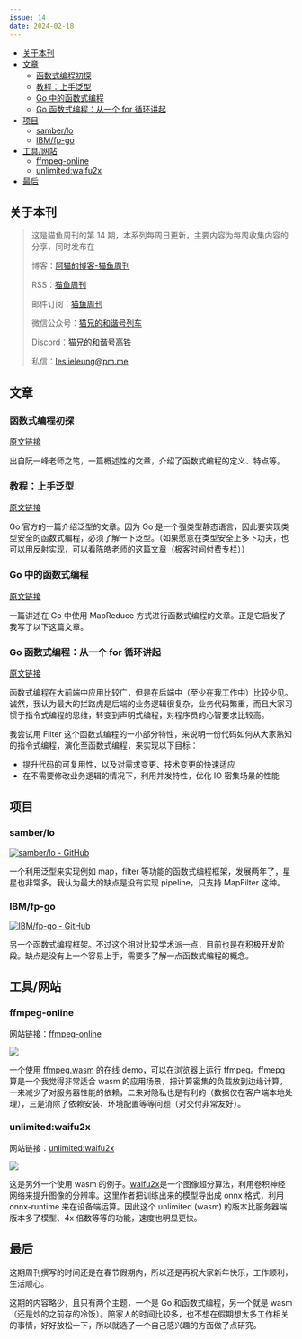 ```yaml
---
issue: 14
date: 2024-02-18
---
```


- [关于本刊](#%E5%85%B3%E4%BA%8E%E6%9C%AC%E5%88%8A)
- [文章](#%E6%96%87%E7%AB%A0)
  - [函数式编程初探](#%E5%87%BD%E6%95%B0%E5%BC%8F%E7%BC%96%E7%A8%8B%E5%88%9D%E6%8E%A2)
  - [教程：上手泛型](#%E6%95%99%E7%A8%8B%EF%BC%9A%E4%B8%8A%E6%89%8B%E6%B3%9B%E5%9E%8B)
  - [Go 中的函数式编程](#Go%20%E4%B8%AD%E7%9A%84%E5%87%BD%E6%95%B0%E5%BC%8F%E7%BC%96%E7%A8%8B)
  - [Go 函数式编程：从一个 for 循环讲起](#Go%20%E5%87%BD%E6%95%B0%E5%BC%8F%E7%BC%96%E7%A8%8B%EF%BC%9A%E4%BB%8E%E4%B8%80%E4%B8%AA%20for%20%E5%BE%AA%E7%8E%AF%E8%AE%B2%E8%B5%B7)
- [项目](#%E9%A1%B9%E7%9B%AE)
  - [samber/lo](#samber/lo)
  - [IBM/fp-go](#IBM/fp-go)
- [工具/网站](#%E5%B7%A5%E5%85%B7/%E7%BD%91%E7%AB%99)
  - [ffmpeg-online](#ffmpeg-online)
  - [unlimited:waifu2x](#unlimited:waifu2x)
- [最后](#%E6%9C%80%E5%90%8E)

## 关于本刊

> 这是猫鱼周刊的第 14 期，本系列每周日更新，主要内容为每周收集内容的分享，同时发布在
>
> 博客：[阿猫的博客-猫鱼周刊](https://ameow.xyz/categories/weekly)
>
> RSS：[猫鱼周刊](https://ameow.xyz/feed/categories/weekly.xml)
>
> 邮件订阅：[猫鱼周刊](https://quaily.com/ameow)
>
> 微信公众号：[猫兄的和谐号列车](http://img.ameow.xyz/202401141448662.png)
>
> Discord：[猫兄的和谐号高铁](https://discord.gg/5G5Nbtuz)
>
> 私信：[leslieleung@pm.me](mailto:leslieleung@pm.me)

## 文章

### 函数式编程初探

[原文链接](https://www.ruanyifeng.com/blog/2012/04/functional_programming.html)

出自阮一峰老师之笔，一篇概述性的文章，介绍了函数式编程的定义、特点等。

### 教程：上手泛型

[原文链接](https://go.dev/doc/tutorial/generics)

Go 官方的一篇介绍泛型的文章。因为 Go 是一个强类型静态语言，因此要实现类型安全的函数式编程，必须了解一下泛型。（如果愿意在类型安全上多下功夫，也可以用反射实现，可以看陈皓老师的[这篇文章（极客时间付费专栏）](https://time.geekbang.org/column/article/332606)）

### Go 中的函数式编程

[原文链接](https://bitfieldconsulting.com/golang/functional)

一篇讲述在 Go 中使用 MapReduce 方式进行函数式编程的文章。正是它启发了我写了以下这篇文章。

### Go 函数式编程：从一个 for 循环讲起

[原文链接](https://ameow.xyz/archives/go-functional-programming-intro)

函数式编程在大前端中应用比较广，但是在后端中（至少在我工作中）比较少见。诚然，我认为最大的拦路虎是后端的业务逻辑很复杂，业务代码繁重，而且大家习惯于指令式编程的思维，转变到声明式编程，对程序员的心智要求比较高。

我尝试用 Filter 这个函数式编程的一小部分特性，来说明一份代码如何从大家熟知的指令式编程，演化至函数式编程，来实现以下目标：

- 提升代码的可复用性，以及对需求变更、技术变更的快速适应
- 在不需要修改业务逻辑的情况下，利用并发特性，优化 IO 密集场景的性能

## 项目

### samber/lo

[![samber/lo - GitHub](https://gh-card.dev/repos/samber/lo.svg?fullname=)](https://github.com/samber/lo)

一个利用泛型来实现例如 map，filter 等功能的函数式编程框架，发展两年了，星星也非常多。我认为最大的缺点是没有实现 pipeline，只支持 MapFilter 这种。

### IBM/fp-go

[![IBM/fp-go - GitHub](https://gh-card.dev/repos/IBM/fp-go.svg?fullname=)](https://github.com/IBM/fp-go)

另一个函数式编程框架。不过这个相对比较学术派一点，目前也是在积极开发阶段。缺点是没有上一个容易上手，需要多了解一点函数式编程的概念。

## 工具/网站

### ffmpeg-online

网站链接：[ffmpeg-online](https://ffmpeg-online.vercel.app)

![](https://img.ameow.xyz/202402170217679.png)

一个使用 [ffmpeg.wasm](https://github.com/ffmpegwasm/ffmpeg.wasm) 的在线 demo，可以在浏览器上运行 ffmpeg。ffmepg 算是一个我觉得非常适合 wasm 的应用场景，把计算密集的负载放到边缘计算，一来减少了对服务器性能的依赖，二来对隐私也是有利的（数据仅在客户端本地处理），三是消除了依赖安装、环境配置等等问题（对交付非常友好）。

### unlimited:waifu2x

网站链接：[unlimited:waifu2x](https://unlimited.waifu2x.net/)

![](https://img.ameow.xyz/202402170222544.png)

这是另外一个使用 wasm 的例子。[waifu2x](https://github.com/nagadomi/nunif)是一个图像超分算法，利用卷积神经网络来提升图像的分辨率。这里作者把训练出来的模型导出成 onnx 格式，利用 onnx-runtime 来在设备端运算。因此这个 unlimited (wasm) 的版本比服务器端版本多了模型、4x 倍数等等的功能，速度也明显更快。

## 最后

这期周刊撰写的时间还是在春节假期内，所以还是再祝大家新年快乐，工作顺利，生活顺心。

这期的内容略少，且只有两个主题，一个是 Go 和函数式编程，另一个就是 wasm（还是炒的之前存的冷饭）。陪家人的时间比较多，也不想在假期想太多工作相关的事情，好好放松一下，所以就选了一个自己感兴趣的方面做了点研究。
